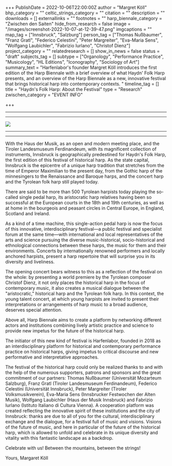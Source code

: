 +++
PublishDate = 2022-10-06T22:00:00Z
author = "Margret Köll"
bhp_category = ""
celtic_strings_category = ""
citation = ""
description = ""
downloads = []
externallinks = ""
footnotes = ""
harp_biennale_category = "Zwischen den Saiten"
hide_from_research = false
image = "/images/screenshot-2022-10-07-at-12-39-47.png"
imgcaptions = ""
map_tag = ["Innsbruck", "Salzburg"]
person_tag = ["Thomas Nußbaumer", "Franz Gratl", "Federico Celestini", "Peter Margreiter", "Eva-Maria Sens", "Wolfgang Laubichler", "Fabrizio Iurlano", "Christof Dienz"]
project_category = ""
relatedresearch = []
show_in_news = false
status = "draft"
subjects_tag = []
subtype = ["Organology", "Performance Practice", "Musicology", "HL Editions", "Iconography", "Sociology of Art"]
summary_text = "Harfenlabor's founder Margret Köll introduces the first edition of the Harp Biennale with a brief overview of what Haydn' Folk Harp presents, and an overview of the Harp Biennale as a new, innovative festival that brings historical harp into contemporary contexts. "
timeline_tag = []
title = "Haydn's Folk Harp: About the Festival"
type = "Research"
zwischen_category = "EVENT INFO"

+++
***

***

![](/images/dif_000859_90.jpg)

***

***

With the Haus der Musik, as an open and modern meeting place, and the Tiroler Landesmuseum Ferdinandeum, with its magnificent collection of instruments, Innsbruck is geographically predestined for Haydn's Folk Harp, the first edition of this festival of historical harp. As the state capital, Innsbruck is the epicentre of a unique harp tradition that stretches from the time of Emperor Maximilian to the present day, from the Gothic harp of the minnesingers to the Renaissance and Baroque harps, and the concert harp and the Tyrolean folk harp still played today.

There are said to be more than 500 Tyrolean harpists today playing the so-called single pedal harp, its aristocratic harp relatives having been so successful at the European courts in the 18th and 19th centuries, as well as at home in the bourgeois and peasant circles in Central Europe, in England, Scotland and Ireland.

As a kind of a time machine, this single-action pedal harp is now the focus of this innovative, interdisciplinary festival—a public festival and specialist forum at the same time—with international and local representatives of the arts and science pursuing the diverse music-historical, socio-historical and ethnological connections between these harps, the music for them and their environments. Concerts by internationally renowned performers and locally anchored harpists, present a harp repertoire that will surprise you in its diversity and liveliness.

The opening concert bears witness to this as a reflection of the festival on the whole: by presenting a world premiere by the Tyrolean composer <span id="person_tag">Christof Dienz</span>, it not only places the historical harp in the focus of contemporary music, it also creates a musical dialogue between the "aristocratic," historical harp and the Tyrolean folk harp. In this context, the young talent concert, at which young harpists are invited to present their interpretations or arrangements of harp music to a broad audience, deserves special attention.

Above all, Harp Biennale aims to create a platform by networking different actors and institutions combining lively artistic practice and science to provide new impetus for the future of the historical harp.

The initiator of this new kind of festival is Harfenlabor, founded in 2018 as an interdisciplinary platform for historical and contemporary performance practice on historical harps, giving impetus to critical discourse and new performative and interpretative approaches.

The festival of the historical harp could only be realized thanks to and with the help of the numerous supporters, patrons and sponsors and the great commitment of our partners: <span id="person_tag">Thomas Nußbaumer</span> (Universität Mozarteum Salzburg), <span id="person_tag">Franz Gratl</span> (Tiroler Landesmuseum Ferdinandeum), <span id="person_tag">Federico Celestini</span> (Universität Innsbruck), <span id="person_tag">Peter Margreiter</span> (Tiroler Volksmusikverein), <span id="person_tag">Eva-Maria Sens</span> (Innsbrucker Festwochen der Alten Musik), <span id="person_tag">Wolfgang Laubichler</span> (Haus der Musik Innsbruck) and <span id="person_tag">Fabrizio Iurlano</span> (Istituto Italiano di Cultura Vienna). A cooperation platform was created reflecting the innovative spirit of these institutions and the city of Innsbruck: thanks are due to all of you for the cultural, interdisciplinary exchange and the dialogue, for a festival full of music and visions. Visions of the future of music, and here in particular of the future of the historical harp, which is allowed to unfold and celebrate in its unique diversity and vitality with this fantastic landscape as a backdrop.

Celebrate with us! Between the mountains, between the strings!

Yours, Margaret Köll